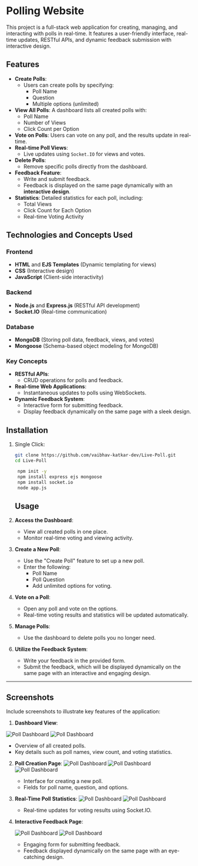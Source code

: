 
# Polling Website

This project is a full-stack web application for creating, managing, and interacting with polls in real-time. It features a user-friendly interface, real-time updates, RESTful APIs, and dynamic feedback submission with interactive design.

## Features

- **Create Polls**:
  - Users can create polls by specifying:
    - Poll Name
    - Question
    - Multiple options (unlimited)
- **View All Polls**: A dashboard lists all created polls with:
  - Poll Name
  - Number of Views
  - Click Count per Option
- **Vote on Polls**: Users can vote on any poll, and the results update in real-time.
- **Real-time Poll Views**:
  - Live updates using `Socket.IO` for views and votes.
- **Delete Polls**:
  - Remove specific polls directly from the dashboard.
- **Feedback Feature**:
  - Write and submit feedback.
  - Feedback is displayed on the same page dynamically with an **interactive design**.
- **Statistics**: Detailed statistics for each poll, including:
  - Total Views
  - Click Count for Each Option
  - Real-time Voting Activity

## Technologies and Concepts Used

### Frontend
- **HTML** and **EJS Templates** (Dynamic templating for views)
- **CSS** (Interactive design)
- **JavaScript** (Client-side interactivity)

### Backend
- **Node.js** and **Express.js** (RESTful API development)
- **Socket.IO** (Real-time communication)

### Database
- **MongoDB** (Storing poll data, feedback, views, and votes)
- **Mongoose** (Schema-based object modeling for MongoDB)

### Key Concepts
- **RESTful APIs**:
  - CRUD operations for polls and feedback.
- **Real-time Web Applications**:
  - Instantaneous updates to polls using WebSockets.
- **Dynamic Feedback System**:
  - Interactive form for submitting feedback.
  - Display feedback dynamically on the same page with a sleek design.

## Installation

1. Single Click:
   ```bash
   git clone https://github.com/vaibhav-katkar-dev/Live-Poll.git
   cd Live-Poll

    npm init -y
    npm install express ejs mongoose 
    npm install socket.io
    node app.js
    ```

    ## Usage

1. **Access the Dashboard**:
  
   - View all created polls in one place.
   - Monitor real-time voting and viewing activity.

3. **Create a New Poll**:

   - Use the "Create Poll" feature to set up a new poll.
   - Enter the following:
     - Poll Name
     - Poll Question
     - Add unlimited options for voting.

5. **Vote on a Poll**:
   
   - Open any poll and vote on the options.
   - Real-time voting results and statistics will be updated automatically.

7. **Manage Polls**:
   
   - Use the dashboard to delete polls you no longer need.

9. **Utilize the Feedback System**:
  
   - Write your feedback in the provided form.
   - Submit the feedback, which will be displayed dynamically on the same page with an interactive and engaging design.

---

## Screenshots

Include screenshots to illustrate key features of the application:

1. **Dashboard View**:

 ![Poll Dashboard](https://github.com/vaibhav-katkar-dev/Live-Poll/blob/main/public/assets/dash.PNG)
![Poll Dashboard](https://github.com/vaibhav-katkar-dev/Live-Poll/blob/main/public/assets/dash2.PNG)

   - Overview of all created polls.
   - Key details such as poll names, view count, and voting statistics.

2. **Poll Creation Page**:
  ![Poll Dashboard](https://github.com/vaibhav-katkar-dev/Live-Poll/blob/main/public/assets/create.PNG)
  ![Poll Dashboard](https://github.com/vaibhav-katkar-dev/Live-Poll/blob/main/public/assets/create2.PNG)
  ![Poll Dashboard](https://github.com/vaibhav-katkar-dev/Live-Poll/blob/main/public/assets/create3.PNG)

   - Interface for creating a new poll.
   - Fields for poll name, question, and options.

4. **Real-Time Poll Statistics**:
    ![Poll Dashboard](https://github.com/vaibhav-katkar-dev/Live-Poll/blob/main/public/assets/vote.PNG)
    ![Poll Dashboard](https://github.com/vaibhav-katkar-dev/Live-Poll/blob/main/public/assets/dash.PNG)
  

   - Real-time updates for voting results using Socket.IO.
   

6. **Interactive Feedback Page**:

    ![Poll Dashboard](https://github.com/vaibhav-katkar-dev/Live-Poll/blob/main/public/assets/feedback.PNG)
    ![Poll Dashboard](https://github.com/vaibhav-katkar-dev/Live-Poll/blob/main/public/assets/feedback2.PNG)

   - Engaging form for submitting feedback.
   - Feedback displayed dynamically on the same page with an eye-catching design.
